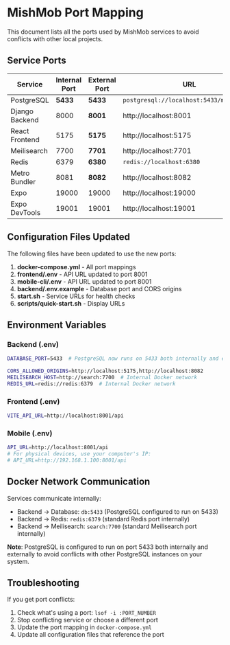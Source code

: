 # MishMob Port Mapping

This document lists all the ports used by MishMob services to avoid conflicts with other local projects.

## Service Ports

| Service | Internal Port | External Port | URL |
|---------|--------------|---------------|-----|
| PostgreSQL | **5433** | **5433** | `postgresql://localhost:5433/mishmob_db` |
| Django Backend | 8000 | **8001** | http://localhost:8001 |
| React Frontend | 5175 | **5175** | http://localhost:5175 |
| Meilisearch | 7700 | **7701** | http://localhost:7701 |
| Redis | 6379 | **6380** | `redis://localhost:6380` |
| Metro Bundler | 8081 | **8082** | http://localhost:8082 |
| Expo | 19000 | 19000 | http://localhost:19000 |
| Expo DevTools | 19001 | 19001 | http://localhost:19001 |

## Configuration Files Updated

The following files have been updated to use the new ports:

1. **docker-compose.yml** - All port mappings
2. **frontend/.env** - API URL updated to port 8001
3. **mobile-cli/.env** - API URL updated to port 8001
4. **backend/.env.example** - Database port and CORS origins
5. **start.sh** - Service URLs for health checks
6. **scripts/quick-start.sh** - Display URLs

## Environment Variables

### Backend (.env)
```bash
DATABASE_PORT=5433  # PostgreSQL now runs on 5433 both internally and externally

CORS_ALLOWED_ORIGINS=http://localhost:5175,http://localhost:8082
MEILISEARCH_HOST=http://search:7700  # Internal Docker network
REDIS_URL=redis://redis:6379  # Internal Docker network
```

### Frontend (.env)
```bash
VITE_API_URL=http://localhost:8001/api
```

### Mobile (.env)
```bash
API_URL=http://localhost:8001/api
# For physical devices, use your computer's IP:
# API_URL=http://192.168.1.100:8001/api
```

## Docker Network Communication

Services communicate internally:
- Backend → Database: `db:5433` (PostgreSQL configured to run on 5433)
- Backend → Redis: `redis:6379` (standard Redis port internally)
- Backend → Meilisearch: `search:7700` (standard Meilisearch port internally)

**Note**: PostgreSQL is configured to run on port 5433 both internally and externally to avoid conflicts with other PostgreSQL instances on your system.

## Troubleshooting

If you get port conflicts:
1. Check what's using a port: `lsof -i :PORT_NUMBER`
2. Stop conflicting service or choose a different port
3. Update the port mapping in `docker-compose.yml`
4. Update all configuration files that reference the port
